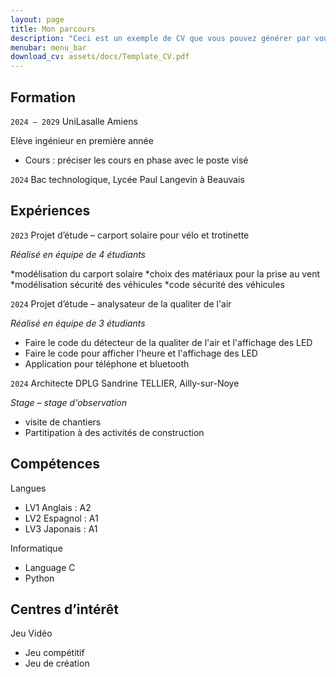 ```yaml
---
layout: page
title: Mon parcours
description: "Ceci est un exemple de CV que vous pouvez générer par vous-même"
menubar: menu_bar
download_cv: assets/docs/Template_CV.pdf
---
```


## Formation 

`2024 – 2029`
UniLasalle Amiens

Elève ingénieur en première année
* Cours : préciser les cours en phase avec le poste visé

`2024`
Bac technologique, Lycée Paul Langevin à Beauvais

## Expériences

`2023` Projet d’étude – carport solaire pour vélo et trotinette

_Réalisé en équipe de 4 étudiants_

*modélisation du carport solaire
*choix des matériaux pour la prise au vent
*modélisation sécurité des véhicules
*code sécurité des véhicules

`2024` Projet d’étude – analysateur de la qualiter de l'air

_Réalisé en équipe de 3 étudiants_
* Faire le code du détecteur de la qualiter de l'air et l'affichage des LED 
* Faire le code pour afficher l'heure et l'affichage des LED
* Application pour téléphone et bluetooth


`2024` Architecte DPLG Sandrine TELLIER, Ailly-sur-Noye

_Stage – stage d'observation_
* visite de chantiers 
* Partitipation à des activités de construction


## Compétences

Langues
* LV1 Anglais : A2
* LV2 Espagnol : A1
* LV3 Japonais : A1

Informatique
* Language C
* Python


## Centres d’intérêt

Jeu Vidéo
* Jeu compétitif 
* Jeu de création



